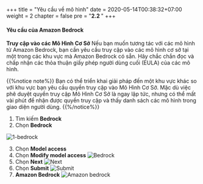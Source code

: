 +++
title = "Yêu cầu về mô hình"
date = 2020-05-14T00:38:32+07:00
weight = 2
chapter = false
pre = "<b>2.2 </b>"
+++

#### Yêu cầu của Amazon Bedrock
**Truy cập vào các Mô Hình Cơ Sở**
Nếu bạn muốn tương tác với các mô hình từ Amazon Bedrock, bạn cần yêu cầu truy cập vào các mô hình cơ sở tại một trong các khu vực mà Amazon Bedrock có sẵn.
Hãy chắc chắn đọc và chấp nhận các thỏa thuận giấy phép người dùng cuối (EULA) của các mô hình.

{{%notice note%}}
Bạn có thể triển khai giải pháp đến một khu vực khác so với khu vực bạn yêu cầu quyền truy cập vào Mô Hình Cơ Sở. Mặc dù việc phê duyệt quyền truy cập Mô Hình Cơ Sở là ngay lập tức, nhưng có thể mất vài phút để nhận được quyền truy cập và thấy danh sách các mô hình trong giao diện người dùng.
{{%/notice%}}

1. Tìm kiếm **Bedrock**
2. Chọn **Bedrock**

![1-bedrock](/images/AWS-Bedrock/1-bedrock.png?width=90pc)

3. Chọn **Model access**
4. Chọn **Modify model access**
![Bedrock](/images/Model-Access/Bedrock.png?width=90pc)
5. Chọn **Next**
![Next](/images/Model-Access/next.png?width=90pc)
6. Chọn **Submit**
![Submit](/images/Model-Access/submit.png?width=90pc)
7. **Amazon Bedrock**
![Amazon bedrock](/images/Model-Access/base-model.png?width=90pc)

